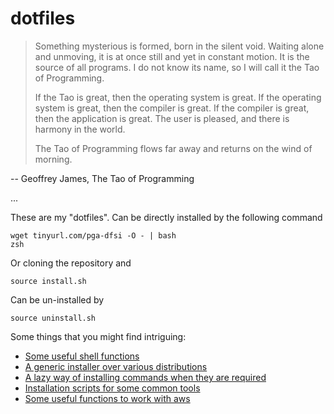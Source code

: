 # dotfiles

> Something mysterious is formed, born in the silent void. Waiting alone and unmoving, it is at once still and yet in constant motion. It is the source of all programs. I do not know its name, so I will call it the Tao of Programming.
> 
>   If the Tao is great, then the operating system is great. 
>   If the operating system is great, then the compiler is great. 
>   If the compiler is great, then the application is great. 
>   The user is pleased, and there is harmony in the world.
> 
> The Tao of Programming flows far away and returns on the wind of morning.

-- Geoffrey James, The Tao of Programming

...

These are my "dotfiles". Can be directly installed by the following command

```
wget tinyurl.com/pga-dfsi -O - | bash
zsh
```

Or cloning the repository and 

```
source install.sh
```

Can be un-installed by

```
source uninstall.sh
```

Some things that you might find intriguing:

* [Some useful shell functions](source/.shell/)
* [A generic installer over various distributions](source/.shell/pkg)
* [A lazy way of installing commands when they are required](source/.shell/autoinstall)
* [Installation scripts for some common tools](source/pkg)
* [Some useful functions to work with aws](source/.shell/aws)

